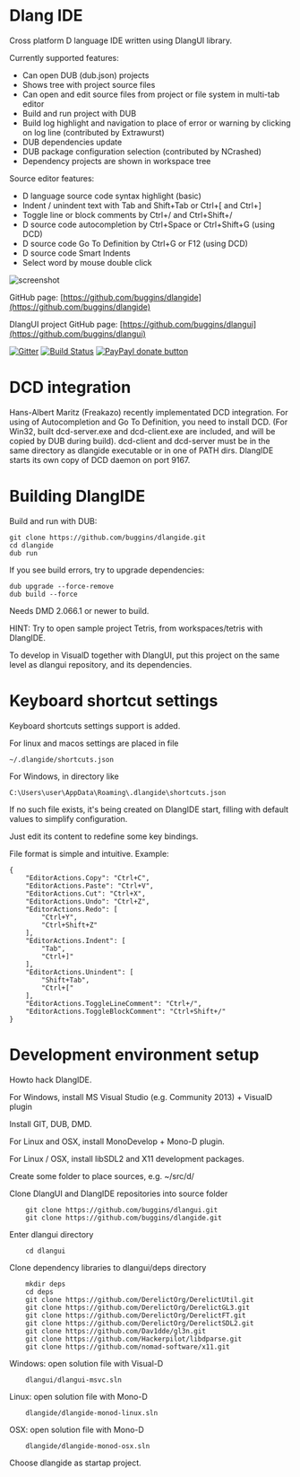 Dlang IDE
=========

Cross platform D language IDE written using DlangUI library.

Currently supported features:

* Can open DUB (dub.json) projects
* Shows tree with project source files
* Can open and edit source files from project or file system in multi-tab editor
* Build and run project with DUB
* Build log highlight and navigation to place of error or warning by clicking on log line (contributed by Extrawurst)
* DUB dependencies update
* DUB package configuration selection (contributed by NCrashed)
* Dependency projects are shown in workspace tree

Source editor features:

* D language source code syntax highlight (basic)
* Indent / unindent text with Tab and Shift+Tab or Ctrl+\[ and Ctrl+\]
* Toggle line or block comments by Ctrl+/ and Ctrl+Shift+/
* D source code autocompletion by Ctrl+Space or Ctrl+Shift+G (using DCD)
* D source code Go To Definition by Ctrl+G or F12 (using DCD)
* D source code Smart Indents
* Select word by mouse double click


![screenshot](http://buggins.github.io/dlangui/screenshots/screenshot-dlangide.png "screenshot")

GitHub page: [https://github.com/buggins/dlangide](https://github.com/buggins/dlangide)

DlangUI project GitHub page: [https://github.com/buggins/dlangui](https://github.com/buggins/dlangui)

[![Gitter](https://badges.gitter.im/Join%20Chat.svg)](https://gitter.im/buggins/dlangide?utm_source=badge&utm_medium=badge&utm_campaign=pr-badge&utm_content=badge)  [![Build Status](https://travis-ci.org/buggins/dlangide.svg?branch=master)](https://travis-ci.org/buggins/dlangide) [![PayPayl donate button](https://img.shields.io/badge/paypal-donate-yellow.svg)](https://www.paypal.com/cgi-bin/webscr?cmd=_s-xclick&hosted_button_id=H2ADZV8S6TDHQ "Donate once-off to this project using Paypal")


DCD integration
===============

Hans-Albert Maritz (Freakazo) recently implementated DCD integration.
For using of Autocompletion and Go To Definition, you need to install DCD.
(For Win32, built dcd-server.exe and dcd-client.exe are included, and will be copied by DUB during build).
dcd-client and dcd-server must be in the same directory as dlangide executable or in one of PATH dirs.
DlangIDE starts its own copy of DCD daemon on port 9167.


Building DlangIDE
=================

Build and run with DUB:

	git clone https://github.com/buggins/dlangide.git
	cd dlangide
	dub run

If you see build errors, try to upgrade dependencies:

	dub upgrade --force-remove
	dub build --force

	
Needs DMD 2.066.1 or newer to build.


HINT: Try to open sample project Tetris, from workspaces/tetris with DlangIDE.

To develop in VisualD together with DlangUI, put this project on the same level as dlangui repository, and its dependencies.


Keyboard shortcut settings
===========================

Keyboard shortcuts settings support is added.

For linux and macos settings are placed in file

	~/.dlangide/shortcuts.json

For Windows, in directory like

	C:\Users\user\AppData\Roaming\.dlangide\shortcuts.json

If no such file exists, it's being created on DlangIDE start, 
filling with default values to simplify configuration.

Just edit its content to redefine some key bindings.

File format is simple and intuitive. Example:

	{
	    "EditorActions.Copy": "Ctrl+C",
	    "EditorActions.Paste": "Ctrl+V",
	    "EditorActions.Cut": "Ctrl+X",
	    "EditorActions.Undo": "Ctrl+Z",
	    "EditorActions.Redo": [
	        "Ctrl+Y",
	        "Ctrl+Shift+Z"
	    ],
	    "EditorActions.Indent": [
	        "Tab",
	        "Ctrl+]"
	    ],
	    "EditorActions.Unindent": [
	        "Shift+Tab",
	        "Ctrl+["
	    ],
	    "EditorActions.ToggleLineComment": "Ctrl+/",
	    "EditorActions.ToggleBlockComment": "Ctrl+Shift+/"
	}


Development environment setup
=============================

Howto hack DlangIDE.

For Windows, install MS Visual Studio (e.g. Community 2013) + VisualD plugin

Install GIT, DUB, DMD.


For Linux and OSX, install MonoDevelop + Mono-D plugin.

For Linux / OSX, install libSDL2 and X11 development packages.


Create some folder to place sources, e.g. ~/src/d/

Clone DlangUI and DlangIDE repositories into source folder

        git clone https://github.com/buggins/dlangui.git
        git clone https://github.com/buggins/dlangide.git

Enter dlangui directory

        cd dlangui

Clone dependency libraries to dlangui/deps directory

        mkdir deps
        cd deps
        git clone https://github.com/DerelictOrg/DerelictUtil.git
        git clone https://github.com/DerelictOrg/DerelictGL3.git
        git clone https://github.com/DerelictOrg/DerelictFT.git
        git clone https://github.com/DerelictOrg/DerelictSDL2.git
        git clone https://github.com/Dav1dde/gl3n.git
        git clone https://github.com/Hackerpilot/libdparse.git
        git clone https://github.com/nomad-software/x11.git

Windows: open solution file with Visual-D

        dlangui/dlangui-msvc.sln

Linux: open solution file with Mono-D

        dlangide/dlangide-monod-linux.sln

OSX: open solution file with Mono-D

        dlangide/dlangide-monod-osx.sln

Choose dlangide as startap project.

